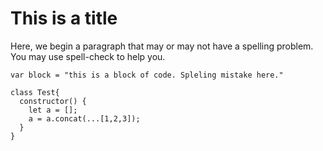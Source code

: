 This is a title
===============

Here, we begin a paragraph that may or may not have a spelling problem. You may use spell-check to help you.

```
var block = "this is a block of code. Spleling mistake here."

class Test{
  constructor() {
    let a = [];
    a = a.concat(...[1,2,3]);
  }
}
```